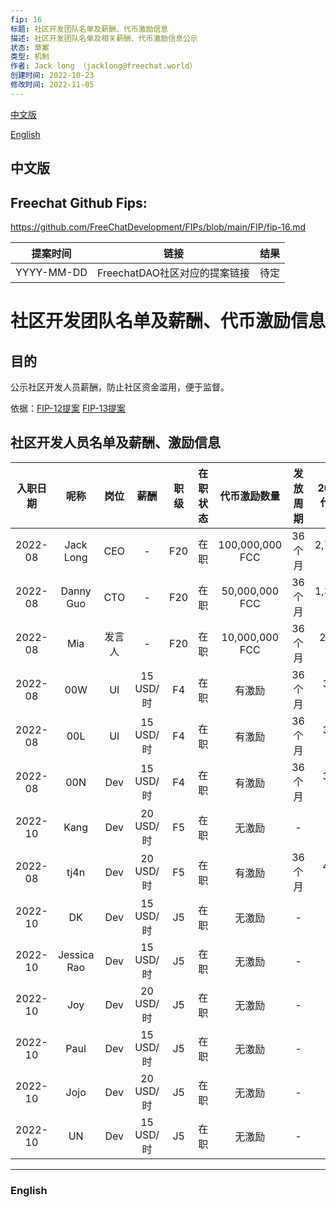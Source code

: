 ```yaml
---
fip: 16
标题: 社区开发团队名单及薪酬、代币激励信息
描述: 社区开发团队名单及相关薪酬、代币激励信息公示
状态: 草案
类型: 机制
作者: Jack long （jacklong@freechat.world）
创建时间: 2022-10-23
修改时间: 2022-11-05
---
```


[中文版](#1)

[English](#2)

<h2 id="1">中文版</h2>

## Freechat Github Fips: 

https://github.com/FreeChatDevelopment/FIPs/blob/main/FIP/fip-16.md


  | 提案时间 | 链接 | 结果 |
  |:-:|:-:|:-:|
  | YYYY-MM-DD |FreechatDAO社区对应的提案链接|待定|

# 社区开发团队名单及薪酬、代币激励信息

## 目的
公示社区开发人员薪酬，防止社区资金滥用，便于监督。

依据：[FIP-12提案](https://snapshot.org/#/freechatdao.eth/proposal/0x56a07c7f382b5a66aecc1ebaf2ebad39e493760402357f5071bb1ebb2949d71d)
[FIP-13提案](https://snapshot.org/#/freechatdao.eth/proposal/0x56a07c7f382b5a66aecc1ebaf2ebad39e493760402357f5071bb1ebb2949d71d)

## 社区开发人员名单及薪酬、激励信息
|入职日期  |   呢称   | 岗位 |   薪酬   | 职级 |在职状态|   代币激励数量  |发放周期|2022-08代币激励|2022-09代币激励|2022-10代币激励 |
|:-------:|:-------:|:----:|:-------:|:---:|:-----:|:-------------:|:-----------:|:-----------:|:------------:|:------------:|
|2022-08|Jack Long  |CEO   |    -    | F20  |在职 |100,000,000 FCC  |36个月 |2,777,778 FCC|2,777,778 FCC|2,777,778 FCC|
|2022-08|Danny Guo  |CTO   |    -    | F20  |在职 |50,000,000 FCC   |36个月 |1,388,889 FCC|1,388,889 FCC|1,388,889 FCC|
|2022-08|Mia        |发言人 |    -    | F20  |在职 |10,000,000 FCC   |36个月 |277,778 FCC  |277,778 FCC  |277,778 FCC  |
|2022-08|00W        |UI    |15 USD/时 | F4  |在职 |有激励             |36个月|34,285 FCC   |34,285 FCC   | - FCC       |
|2022-08|00L        |UI    |15 USD/时 | F4  |在职 |有激励             |36个月|34,285 FCC   |34,285 FCC   | - FCC       | 
|2022-08|00N        |Dev   |15 USD/时 | F4  |在职 |有激励             |36个月|34,285 FCC   |34,285 FCC   | - FCC       |  
|2022-10|Kang       |Dev   |20 USD/时 | F5  |在职 |无激励             |-    |- FCC        | - FCC       | - FCC       |
|2022-08|tj4n       |Dev   |20 USD/时 | F5  |在职 |有激励             |36个月|45,714 FCC   |45,714 FCC   | - FCC       | 
|2022-10|DK         |Dev   |15 USD/时 | J5  |在职 |无激励             |-    |- FCC        | - FCC        | - FCC      |
|2022-10|Jessica Rao|Dev   |15 USD/时 | J5  |在职 |无激励             |-    |- FCC        | - FCC        | - FCC      |
|2022-10|Joy        |Dev   |20 USD/时 | J5  |在职 |无激励             |-    |- FCC        | - FCC        | - FCC      |
|2022-10|Paul       |Dev   |15 USD/时 | J5  |在职 |无激励             |-    |- FCC        | - FCC        | - FCC      |
|2022-10|Jojo       |Dev   |20 USD/时 | J5  |在职 |无激励             |-    |- FCC        | - FCC        | - FCC      |
|2022-10|UN         |Dev   |15 USD/时 | J5  |在职 |无激励             |-    |- FCC        | - FCC        | - FCC      |

-------------------------

<h3 id="2">English</h3>